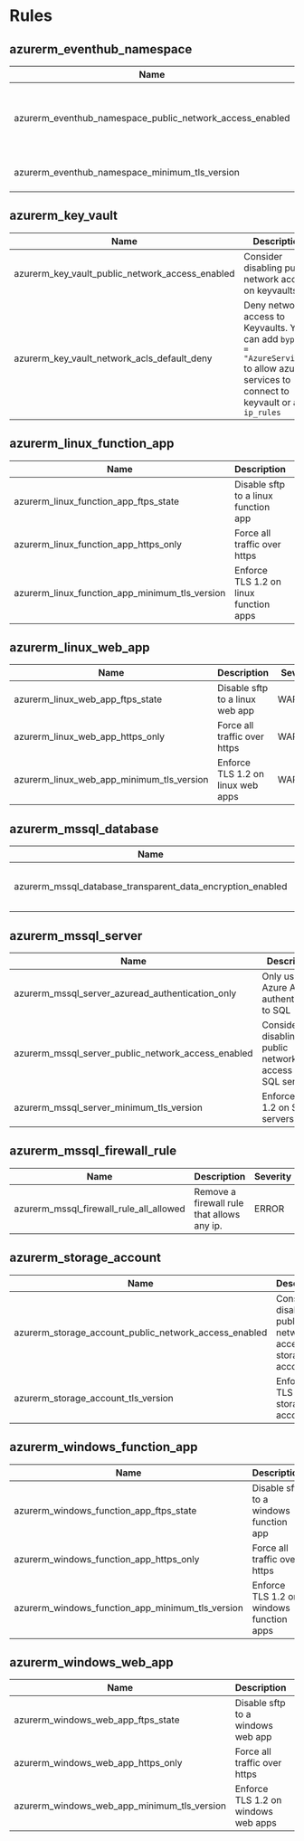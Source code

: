 # Rules

## azurerm_eventhub_namespace
|Name|Description|Severity|Enabled|Link|
| --- | --- | --- | --- | --- |
|azurerm_eventhub_namespace_public_network_access_enabled|Consider disabling public network access on eventhubs. |NOTICE|✔||
|azurerm_eventhub_namespace_minimum_tls_version|Enforce TLS 1.2 on event hubs |WARNING|✔||

## azurerm_key_vault
|Name|Description|Severity|Enabled|Link|
| --- | --- | --- | --- | --- |
|azurerm_key_vault_public_network_access_enabled|Consider disabling public network access on keyvaults. |NOTICE|||
|azurerm_key_vault_network_acls_default_deny|Deny network access to Keyvaults. You can add `bypass = "AzureServices"` to allow azure services to connect to keyvault or add `ip_rules`|WARNING|✔||

## azurerm_linux_function_app
|Name|Description|Severity|Enabled|Link|
| --- | --- | --- | --- | --- |
|azurerm_linux_function_app_ftps_state|Disable sftp to a linux function app |WARNING|✔||
|azurerm_linux_function_app_https_only|Force all traffic over https |WARNING|✔||
|azurerm_linux_function_app_minimum_tls_version|Enforce TLS 1.2 on linux function apps |WARNING|✔||

## azurerm_linux_web_app
|Name|Description|Severity|Enabled|Link|
| --- | --- | --- | --- | --- |
|azurerm_linux_web_app_ftps_state|Disable sftp to a linux web app |WARNING|✔||
|azurerm_linux_web_app_https_only|Force all traffic over https |WARNING|✔||
|azurerm_linux_web_app_minimum_tls_version|Enforce TLS 1.2 on linux web apps |WARNING|✔||

## azurerm_mssql_database
|Name|Description|Severity|Enabled|Link|
| --- | --- | --- | --- | --- |
|azurerm_mssql_database_transparent_data_encryption_enabled|Enforce transparant data encryption|WARNING|✔||

## azurerm_mssql_server
|Name|Description|Severity|Enabled|Link|
| --- | --- | --- | --- | --- |
|azurerm_mssql_server_azuread_authentication_only |Only user Azure AD authentication to SQL |WARNING|✔||
|azurerm_mssql_server_public_network_access_enabled|Consider disabling public network access on SQL servers. |NOTICE|✔||
|azurerm_mssql_server_minimum_tls_version|Enforce TLS 1.2 on SQL servers. |WARNING|✔||

## azurerm_mssql_firewall_rule

|Name|Description|Severity|Enabled|Link|
| --- | --- | --- | --- | --- |
|azurerm_mssql_firewall_rule_all_allowed|Remove a firewall rule that allows any ip.|ERROR|✔||


## azurerm_storage_account
|Name|Description|Severity|Enabled|Link|
| --- | --- | --- | --- | --- |
|azurerm_storage_account_public_network_access_enabled|Consider disabling public network access on storage accounts. |NOTICE|✔||
|azurerm_storage_account_tls_version|Enforce TLS 1.2 on storage accounts |WARNING|✔||

## azurerm_windows_function_app
|Name|Description|Severity|Enabled|Link|
| --- | --- | --- | --- | --- |
|azurerm_windows_function_app_ftps_state|Disable sftp to a windows function app |WARNING|✔||
|azurerm_windows_function_app_https_only|Force all traffic over https |WARNING|✔||
|azurerm_windows_function_app_minimum_tls_version|Enforce TLS 1.2 on windows function apps |WARNING|✔||


## azurerm_windows_web_app
|Name|Description|Severity|Enabled|Link|
| --- | --- | --- | --- | --- |
|azurerm_windows_web_app_ftps_state|Disable sftp to a windows web app |WARNING|✔||
|azurerm_windows_web_app_https_only|Force all traffic over https |WARNING|✔||
|azurerm_windows_web_app_minimum_tls_version|Enforce TLS 1.2 on windows web apps |WARNING|✔||
